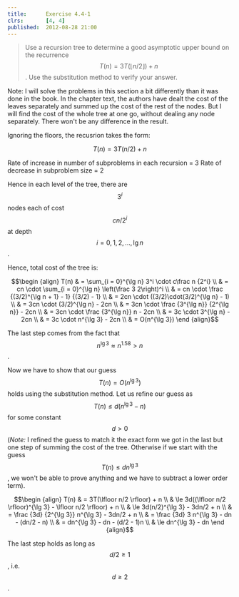 ```yaml
---
title:      Exercise 4.4-1
clrs:       [4, 4]
published:  2012-08-28 21:00
---
```


>Use a recursion tree to determine a good asymptotic upper bound on the recurrence $$T(n) = 3T(\lfloor n/2 \rfloor) + n$$. Use the substitution method to verify your answer.

Note: I will solve the problems in this section a bit differently than it was done in the book. In the chapter text, the authors have dealt the cost of the leaves separately and summed up the cost of the rest of the nodes. But I will find the cost of the whole tree at one go, without dealing any node separately. There won't be any difference in the result.
<br/>

Ignoring the floors, the recusrion takes the form:

$$T(n) = 3T(n/2) + n$$

Rate of increase in number of subproblems in each recursion = 3
Rate of decrease in subproblem size = 2

Hence in each level of the tree, there are $$3^i$$ nodes each of cost $$cn/2^i$$ at depth $$i = 0, 1, 2, \dots, \lg n$$.

Hence, total cost of the tree is:

$$\begin {align}
T(n) & = \sum_{i = 0}^{\lg n} 3^i \cdot c\frac n {2^i} \\
     & = cn \cdot \sum_{i = 0}^{\lg n} \left(\frac 3 2\right)^i \\
     & = cn \cdot \frac {(3/2)^{\lg n + 1} - 1} {(3/2) - 1} \\
     & = 2cn \cdot ((3/2)\cdot(3/2)^{\lg n} - 1) \\
     & = 3cn \cdot (3/2)^{\lg n} - 2cn \\
     & = 3cn \cdot \frac {3^{\lg n}} {2^{\lg n}} - 2cn \\
     & = 3cn \cdot \frac {3^{\lg n}} n - 2cn \\
     & = 3c \cdot 3^{\lg n} - 2cn \\
     & = 3c \cdot n^{\lg 3} - 2cn \\
     & = O(n^{\lg 3})
\end {align}$$

The last step comes from the fact that $$n^{\lg 3} \approx n^{1.58} > n$$.

Now we have to show that our guess $$T(n) = O(n^{\lg 3})$$ holds using the substitution method. Let us refine our guess as $$T(n) \le d(n^{\lg 3} - n)$$ for some constant $$d > 0$$ (*Note:* I refined the guess to match it the exact form we got in the last but one step of summing the cost of the tree. Otherwise if we start with the guess $$T(n) \le dn^{\lg 3}$$, we won't be able to prove anything and we have to subtract a lower order term).

$$\begin {align}
T(n) & = 3T(\lfloor n/2 \rfloor) + n \\
     & \le 3d((\lfloor n/2 \rfloor)^{\lg 3} - \lfloor n/2 \rfloor) + n \\
     & \le 3d(n/2)^{\lg 3} - 3dn/2 + n \\
     & = \frac {3d} {2^{\lg 3}} n^{\lg 3} - 3dn/2 + n \\
     & = \frac {3d} 3 n^{\lg 3} - dn - (dn/2 - n) \\
     & = dn^{\lg 3} - dn - (d/2 - 1)n \\
     & \le dn^{\lg 3} - dn
\end {align}$$

The last step holds as long as $$d/2 \ge 1$$, i.e.  $$d \ge 2$$.
